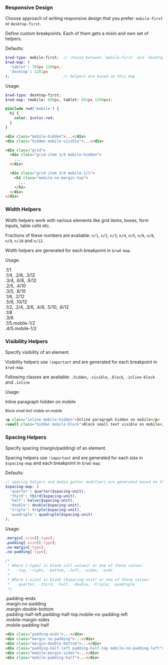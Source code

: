 ### Responsive Design

Choose approach of writing responsive design that you prefer:
`mobile-first` or `desktop-first`.

Define custom breakpoints. Each of them gets a mixin and own set of helpers.

Defaults:

```scss
$rwd-type: mobile-first;  // choose between `mobile-first` and `desktop-first`
$rwd-map: (
  'tablet': 768px 1200px,
  'desktop': 1201px
);                        // helpers are based on this map
```

Usage:

```scss
$rwd-type: desktop-first;
$rwd-map: (mobile: 680px, tablet: 681px 1200px);

@include rwd('mobile') {
  h1 {
    color: $color-red;
  }
}
```

```html
<div class="mobile-hidden">...</div>
<div class="hidden mobile-visible">...</div>

<div class="grid">
  <div class="grid-item 1/4 mobile-hidden">
    ...
  </div>

  <div class="grid-item 3/4 mobile-1/1">
    <h1 class="mobile-no-margin-top">
      ...
    </h1>
  </div>
</div>
```

### Width Helpers

Width helpers work with various elements like grid items, boxes, form inputs,
table cells etc.

Fractions of these numbers are available: `n/1`, `n/2`, `n/3`, `n/4`,
`n/5`, `n/6`, `n/8`, `n/9`, `n/10` and `n/12`.

Width helpers are generated for each breakpoint in `$rwd-map`.

Usage:

<div class="grid">
  <div class="grid-item 1/1">
    <div class="preview-grid">
      .1/1
    </div>
  </div>
</div>

<div class="grid">
  <div class="grid-item 1/4">
    <div class="preview-grid">
      .1/4, .2/8, .3/12
    </div>
  </div>
  <div class="grid-item 3/4">
    <div class="preview-grid">
      .3/4, .6/8, .9/12
    </div>
  </div>
</div>

<div class="grid">
  <div class="grid-item 2/5">
    <div class="preview-grid">
      .2/5, .4/10
    </div>
  </div>
  <div class="grid-item 3/5">
    <div class="preview-grid">
      .3/5, .6/10
    </div>
  </div>
</div>

<div class="grid">
  <div class="grid-item 1/6">
    <div class="preview-grid">
      .1/6, .2/12
    </div>
  </div>
  <div class="grid-item 5/6">
    <div class="preview-grid">
      .5/6, .10/12
    </div>
  </div>
</div>

<div class="grid">
  <div class="grid-item 1/2">
    <div class="preview-grid">
      .1/2, .2/4, .3/6, .4/8, .5/10, .6/12
    </div>
  </div>
  <div class="grid-item 1/8">
    <div class="preview-grid">
      .1/8
    </div>
  </div>
  <div class="grid-item 3/8">
    <div class="preview-grid">
      .3/8
    </div>
  </div>
</div>

<div class="grid">
  <div class="grid-item 1/5 mobile-1/2">
    <div class="preview-grid">
      .1/5.mobile-1/2
    </div>
  </div>
  <div class="grid-item 4/5 mobile-1/2">
    <div class="preview-grid">
      .4/5.mobile-1/2
    </div>
  </div>
</div>

### Visibility Helpers

Specify visibility of an element.

Visibility helpers use `!important` and are generated for each breakpoint in `$rwd-map`.

Following classes are available: `.hidden`, `.visible`, `.block`,
`.inline-block` and `.inline`

Usage:

<div class="example">
  <p class="inline mobile-hidden">Inline paragraph hidden on mobile</p>
  <small class="hidden mobile-block">Block small text visible on mobile</small>
</div>

```html
<p class="inline mobile-hidden">Inline paragraph hidden on mobile</p>
<small class="hidden mobile-block">Block small text visible on mobile</small>
```

### Spacing Helpers

Specify spacing (margin/padding) of an element.

Spacing helpers use `!important` and are generated for each size
in `$spacing-map` and each breakpoint in `$rwd-map`.

Defaults:

```scss
// spacing helpers and media gutter modifiers are generated based on this map
$spacing-map: (
  'quarter': quarter($spacing-unit),
  'third': third($spacing-unit),
  'half': halve($spacing-unit),
  'double': double($spacing-unit),
  'triple': triple($spacing-unit),
  'quadruple': quadruple($spacing-unit)
);
```

Usage:

```scss
.margin[-size][-type];
.padding[-size][-type];
.no-margin[-type];
.no-padding[-type];

/*
 * Where [-type] is blank (all values) or one of these values:
 *   -top, -right, -bottom, -left, -sides, -ends
 *
 * Where [-size] is blank ($spacing-unit) or one of these values:
 *   -quarter, -third, -half, -double, -triple, -quadruple
 */
```

<div class="example">
  <div class="padding-ends bg-green text-white text-mono text-small">
    .padding-ends
  </div>
  <div class="margin no-padding bg-olive text-white text-mono text-small">
    .margin.no-padding
  </div>
  <div class="margin-double-bottom bg-teal text-white text-mono text-small">
    .margin-double-bottom
  </div>
  <div class="padding-half-left padding-half-top mobile-no-padding-left bg-aqua text-white text-mono text-small">
    .padding-half-left.padding-half-top.mobile-no-padding-left
  </div>
  <div class="mobile-margin-sides bg-blue text-white text-mono text-small">
    .mobile-margin-sides
  </div>
  <div class="mobile-padding-half bg-navy text-white text-mono text-small">
    .mobile-padding-half
  </div>
</div>

```html
<div class="padding-ends">...</div>
<div class="margin no-padding">...</div>
<div class="margin-double-bottom">...</div>
<div class="padding-half-left padding-half-top mobile-no-padding-left">...</div>
<div class="mobile-margin-sides">...</div>
<div class="mobile-padding-half">...</div>
```
